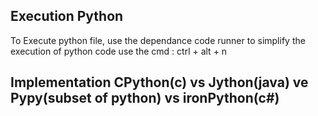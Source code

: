 ## Execution Python

To Execute python file, use the dependance code runner to simplify the execution of python code
use the cmd : ctrl + alt + n

## Implementation CPython(c) vs Jython(java) ve Pypy(subset of python) vs ironPython(c#)
